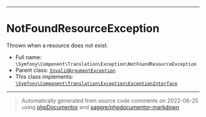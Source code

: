 ***

# NotFoundResourceException

Thrown when a resource does not exist.



* Full name: `\Symfony\Component\Translation\Exception\NotFoundResourceException`
* Parent class: [`InvalidArgumentException`](../../../../InvalidArgumentException.md)
* This class implements:
[`\Symfony\Component\Translation\Exception\ExceptionInterface`](./ExceptionInterface.md)






***
> Automatically generated from source code comments on 2022-06-25 using [phpDocumentor](http://www.phpdoc.org/) and [saggre/phpdocumentor-markdown](https://github.com/Saggre/phpDocumentor-markdown)
